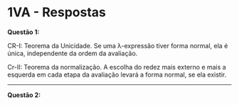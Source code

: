 # 1VA - Respostas

**Questão 1:** 

CR-I: Teorema da Unicidade. Se uma λ-expressão tiver forma normal, ela é única, independente da ordem da avaliação.

Cr-II: Teorema da normalização. A escolha do redez mais externo e mais a esquerda em cada etapa da avaliação levará a forma normal, se ela existir.

---

**Questão 2:**